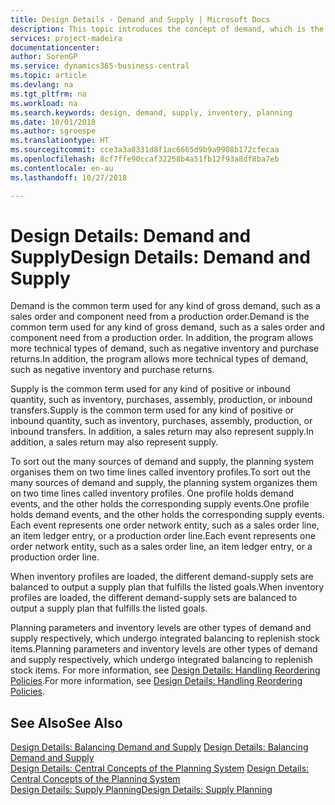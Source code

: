 ```yaml
---
title: Design Details - Demand and Supply | Microsoft Docs
description: This topic introduces the concept of demand, which is the common term used for any kind of gross demand, such as a sales order and component need from a production order.
services: project-madeira
documentationcenter: 
author: SorenGP
ms.service: dynamics365-business-central
ms.topic: article
ms.devlang: na
ms.tgt_pltfrm: na
ms.workload: na
ms.search.keywords: design, demand, supply, inventory, planning
ms.date: 10/01/2018
ms.author: sgroespe
ms.translationtype: HT
ms.sourcegitcommit: cce3a3a8331d8f1ac6665d9b9a9908b172cfecaa
ms.openlocfilehash: 8cf7ffe90ccaf32258b4a51fb12f93a8df8ba7eb
ms.contentlocale: en-au
ms.lasthandoff: 10/27/2018

---
```

# <a name="design-details-demand-and-supply"></a><span data-ttu-id="5bff8-103">Design Details: Demand and Supply</span><span class="sxs-lookup"><span data-stu-id="5bff8-103">Design Details: Demand and Supply</span></span>
<span data-ttu-id="5bff8-104">Demand is the common term used for any kind of gross demand, such as a sales order and component need from a production order.</span><span class="sxs-lookup"><span data-stu-id="5bff8-104">Demand is the common term used for any kind of gross demand, such as a sales order and component need from a production order.</span></span> <span data-ttu-id="5bff8-105">In addition, the program allows more technical types of demand, such as negative inventory and purchase returns.</span><span class="sxs-lookup"><span data-stu-id="5bff8-105">In addition, the program allows more technical types of demand, such as negative inventory and purchase returns.</span></span>  
  
<span data-ttu-id="5bff8-106">Supply is the common term used for any kind of positive or inbound quantity, such as inventory, purchases, assembly, production, or inbound transfers.</span><span class="sxs-lookup"><span data-stu-id="5bff8-106">Supply is the common term used for any kind of positive or inbound quantity, such as inventory, purchases, assembly, production, or inbound transfers.</span></span> <span data-ttu-id="5bff8-107">In addition, a sales return may also represent supply.</span><span class="sxs-lookup"><span data-stu-id="5bff8-107">In addition, a sales return may also represent supply.</span></span>  
  
<span data-ttu-id="5bff8-108">To sort out the many sources of demand and supply, the planning system organises them on two time lines called inventory profiles.</span><span class="sxs-lookup"><span data-stu-id="5bff8-108">To sort out the many sources of demand and supply, the planning system organizes them on two time lines called inventory profiles.</span></span> <span data-ttu-id="5bff8-109">One profile holds demand events, and the other holds the corresponding supply events.</span><span class="sxs-lookup"><span data-stu-id="5bff8-109">One profile holds demand events, and the other holds the corresponding supply events.</span></span> <span data-ttu-id="5bff8-110">Each event represents one order network entity, such as a sales order line, an item ledger entry, or a production order line.</span><span class="sxs-lookup"><span data-stu-id="5bff8-110">Each event represents one order network entity, such as a sales order line, an item ledger entry, or a production order line.</span></span>  
  
<span data-ttu-id="5bff8-111">When inventory profiles are loaded, the different demand-supply sets are balanced to output a supply plan that fulfills the listed goals.</span><span class="sxs-lookup"><span data-stu-id="5bff8-111">When inventory profiles are loaded, the different demand-supply sets are balanced to output a supply plan that fulfills the listed goals.</span></span>  
  
<span data-ttu-id="5bff8-112">Planning parameters and inventory levels are other types of demand and supply respectively, which undergo integrated balancing to replenish stock items.</span><span class="sxs-lookup"><span data-stu-id="5bff8-112">Planning parameters and inventory levels are other types of demand and supply respectively, which undergo integrated balancing to replenish stock items.</span></span> <span data-ttu-id="5bff8-113">For more information, see [Design Details: Handling Reordering Policies](design-details-handling-reordering-policies.md).</span><span class="sxs-lookup"><span data-stu-id="5bff8-113">For more information, see [Design Details: Handling Reordering Policies](design-details-handling-reordering-policies.md).</span></span>  
  
## <a name="see-also"></a><span data-ttu-id="5bff8-114">See Also</span><span class="sxs-lookup"><span data-stu-id="5bff8-114">See Also</span></span>  
<span data-ttu-id="5bff8-115">[Design Details: Balancing Demand and Supply](design-details-balancing-demand-and-supply.md) </span><span class="sxs-lookup"><span data-stu-id="5bff8-115">[Design Details: Balancing Demand and Supply](design-details-balancing-demand-and-supply.md) </span></span>  
<span data-ttu-id="5bff8-116">[Design Details: Central Concepts of the Planning System](design-details-central-concepts-of-the-planning-system.md) </span><span class="sxs-lookup"><span data-stu-id="5bff8-116">[Design Details: Central Concepts of the Planning System](design-details-central-concepts-of-the-planning-system.md) </span></span>  
[<span data-ttu-id="5bff8-117">Design Details: Supply Planning</span><span class="sxs-lookup"><span data-stu-id="5bff8-117">Design Details: Supply Planning</span></span>](design-details-supply-planning.md)

